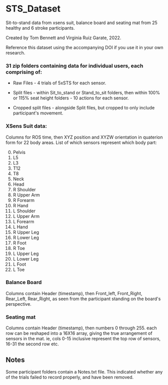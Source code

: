 # STS_Dataset
Sit-to-stand data from xsens suit, balance board and seating mat from 25 healthy and 6 stroke participants. 

Created by Tom Bennett and Virginia Ruiz Garate, 2022. 

Reference this dataset using the accompanying DOI if you use it in your own research.

### 31 zip folders containing data for individual users, each comprising of: 

  * Raw Files - 4 trials of 5xSTS for each sensor.
  
  * Split files - within Sit_to_stand or Stand_to_sit folders, then within 100% or 115% seat height folders - 10 actions for each sensor.
  
  * Cropped split files - alongside Split files, but cropped to only include participant's movement.
  
  
 
### XSens Suit data:

Columns for ROS time, then XYZ position and XYZW orientation in quaterion form for 22 body areas. List of which sensors represent which body part:

0) Pelvis
1) L5
2) L3
3) T12
4) T8
5) Neck
6) Head
7) R Shoulder
8) R Upper Arm
9) R Forearm
10) R Hand
11) L Shoulder
12) L Upper Arm
13) L Forearm
14) L Hand
15) R Upper Leg
16) R Lower Leg
17) R Foot
18) R Toe
19) L Upper Leg
20) L Lower Leg
21) L Foot
22) L Toe



### Balance Board
Columns contain Header (timestamp), then Front_left, Front_Right, Rear_Left, Rear_Right, as seen from the participant standing on the board's perspective.


### Seating mat
Columns contain Header (timestamp), then numbers 0 through 255. each row can be reshaped into a 16X16 array, giving the true arrangement of sensors in the mat. ie, cols 0-15 inclusive represent the top row of sensors, 16-31 the second row etc.


## Notes
Some participant folders contain a Notes.txt file. This indicated whether any of the trials failed to record properly, and have been removed. 
